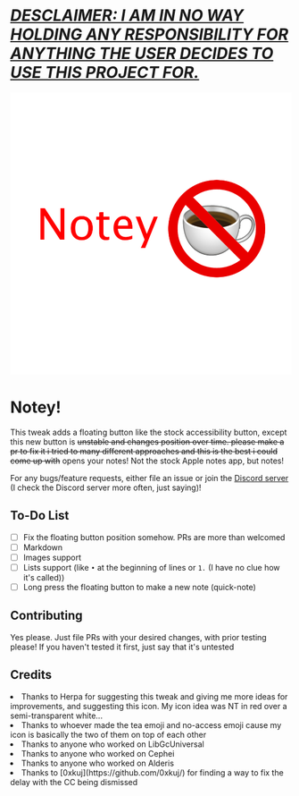 <h1><ins><b><i>DESCLAIMER: I AM IN NO WAY HOLDING ANY RESPONSIBILITY FOR ANYTHING THE USER DECIDES TO USE THIS PROJECT FOR.</b></i></ins></h1>

<img src="./Prefs/Resources/banner.png">

<h1>Notey!</h1>

This tweak adds a floating button like the stock accessibility button, except this new button is ~~unstable and changes position over time. please make a pr to fix it i tried to many different approaches and this is the best i could come up with~~ opens your notes! Not the stock Apple notes app, but notes!

For any bugs/feature requests, either file an issue or join the [Discord server](https://discord.gg/mZZhnRDGeg) (I check the Discord server more often, just saying)!

<h2>To-Do List</h2>

- [ ] Fix the floating button position somehow. PRs are more than welcomed
- [ ] Markdown
- [ ] Images support
- [ ] Lists support (like `•` at the beginning of lines or `1.` (I have no clue how it's called))
- [ ] Long press the floating button to make a new note (quick-note)

<h2>Contributing</h2>
Yes please. Just file PRs with your desired changes, with prior testing please! If you haven't tested it first, just say that it's untested

<h2>Credits</h2>
<li>Thanks to Herpa for suggesting this tweak and giving me more ideas for improvements, and suggesting this icon. My icon idea was NT in red over a semi-transparent white...</li>
<li>Thanks to whoever made the tea emoji and no-access emoji cause my icon is basically the two of them on top of each other</li>
<li>Thanks to anyone who worked on LibGcUniversal</li>
<li>Thanks to anyone who worked on Cephei</li>
<li>Thanks to anyone who worked on Alderis</li>
<li>Thanks to [0xkuj](https://github.com/0xkuj/) for finding a way to fix the delay with the CC being dismissed</li>
